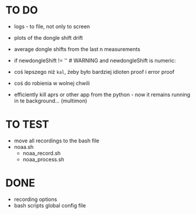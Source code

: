# TO DO

- logs - to file, not only to screen
- plots of the dongle shift drift
  
- average dongle shifts from the last n measurements 

- if newdongleShift != '' # WARNING and newdongleShift is numeric:

- coś lepszego niż `kal`, żeby było bardziej idioten proof i error proof
- coś do robienia w wolnej chwili
- efficiently kill aprs or other app from the python - now it remains running in te background... (multimon)


# TO TEST

- move all recordings to the bash file
- noaa.sh
  - noaa_record.sh
  - noaa_process.sh

  
  
# DONE

- recording options
- bash scripts global config file

